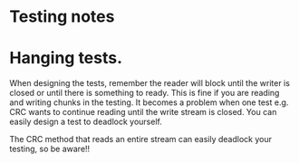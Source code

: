 ﻿# Testing notes

# Hanging tests.

When designing the tests, remember the reader will block until the writer is closed or until there is something to ready. This is fine if you are reading and writing chunks in the testing.
It becomes a problem when one test e.g. CRC wants to continue reading until the write stream is closed. You can easily design a test to deadlock yourself.

The CRC method that reads an entire stream can easily deadlock your testing, so be aware!!